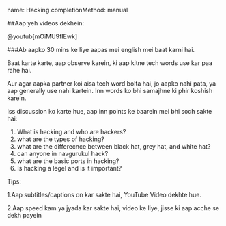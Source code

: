 name: Hacking completionMethod: manual

##Aap yeh videos dekhein:

@youtub[mOiMU9fIEwk]

###Ab aapko 30 mins ke liye aapas mei english mei baat karni hai.

Baat karte karte, aap observe karein, ki aap kitne tech words use kar paa rahe hai.

Aur agar aapka partner koi aisa tech word bolta hai, jo aapko nahi pata, ya aap generally use nahi kartein. Inn words ko bhi samajhne ki phir koshish karein.

Iss discussion ko karte hue, aap inn points ke baarein mei bhi soch sakte hai:


1. What is hacking and who are hackers?
2. what are the types of hacking?
3. what are the differecnce between  black hat, grey hat, and white hat?
4. can anyone in navgurukul hack?
5. what are the basic ports in hacking?
6. Is hacking a legel and is it important?

Tips:

   1.Aap subtitles/captions on kar sakte hai, YouTube Video dekhte hue.
   
   2.Aap speed kam ya jyada kar sakte hai, video ke liye, jisse ki aap acche se dekh payein
